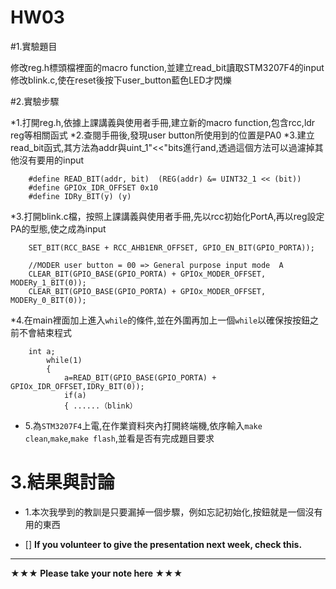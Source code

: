 HW03
===
#1.實驗題目

修改reg.h標頭檔裡面的macro function,並建立read_bit讀取STM3207F4的input
修改blink.c,使在reset後按下user_button藍色LED才閃爍

#2.實驗步驟

*1.打開reg.h,依據上課講義與使用者手冊,建立新的macro function,包含rcc,ldr reg等相關函式
*2.查閱手冊後,發現user button所使用到的位置是PA0
*3.建立read_bit函式,其方法為addr與uint_1"<<"bits進行and,透過這個方法可以過濾掉其他沒有要用的input
```
	#define READ_BIT(addr, bit)  (REG(addr) &= UINT32_1 << (bit)) 
	#define GPIOx_IDR_OFFSET 0x10
	#define IDRy_BIT(y) (y)
```
*3.打開blink.c檔，按照上課講義與使用者手冊,先以rcc初始化PortA,再以reg設定PA的型態,使之成為input
```
	SET_BIT(RCC_BASE + RCC_AHB1ENR_OFFSET, GPIO_EN_BIT(GPIO_PORTA));

	//MODER user button = 00 => General purpose input mode  A
	CLEAR_BIT(GPIO_BASE(GPIO_PORTA) + GPIOx_MODER_OFFSET, MODERy_1_BIT(0));
	CLEAR_BIT(GPIO_BASE(GPIO_PORTA) + GPIOx_MODER_OFFSET, MODERy_0_BIT(0));

```

*4.在main裡面加上進入`while`的條件,並在外圍再加上一個`while`以確保按按鈕之前不會結束程式
```
	int a;
		while(1)
		{
			a=READ_BIT(GPIO_BASE(GPIO_PORTA) + GPIOx_IDR_OFFSET,IDRy_BIT(0));
			if(a)
			{ ......（blink）
```

* 5.為`STM3207F4`上電,在作業資料夾內打開終端機,依序輸入`make clean`,`make`,`make flash`,並看是否有完成題目要求

# 3.結果與討論
* 1.本次我學到的教訓是只要漏掉一個步驟，例如忘記初始化,按鈕就是一個沒有用的東西


- [] **If you volunteer to give the presentation next week, check this.**

--------------------

**★★★ Please take your note here ★★★**
